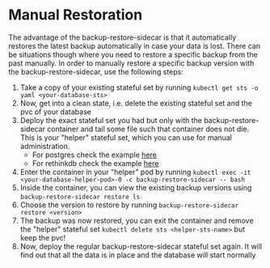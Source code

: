 # Manual Restoration

The advantage of the backup-restore-sidecar is that it automatically restores the latest backup automatically in case your data is lost. There can be situations though where you need to restore a specific backup from the past manually. In order to manually restore a specific backup version with the backup-restore-sidecar, use the following steps:

1. Take a copy of your existing stateful set by running `kubectl get sts -o yaml <your-database-sts>`
2. Now, get into a clean state, i.e. delete the existing stateful set and the pvc of your database
3. Deploy the exact stateful set you had but only with the backup-restore-sidecar container and tail some file such that container does not die. This is your "helper" stateful set, which you can use for manual administration. 
   - For postgres check the example [here](../deploy/postgres_manual_restore.yaml)
   - For rethinkdb check the example [here](../deploy/rethinkdb_manual_restore.yaml)
4. Enter the container in your "helper" pod by running `kubectl exec -it <your-database-helper-pod>-0 -c backup-restore-sidecar -- bash`
5. Inside the container, you can view the existing backup versions using `backup-restore-sidecar restore ls`
6. Choose the version to restore by running `backup-restore-sidecar restore <version>`
7. The backup was now restored, you can exit the container and remove the "helper" stateful set `kubectl delete sts <helper-sts-name>` but keep the pvc!
8. Now, deploy the regular backup-restore-sidecar stateful set again. It will find out that all the data is in place and the database will start normally
